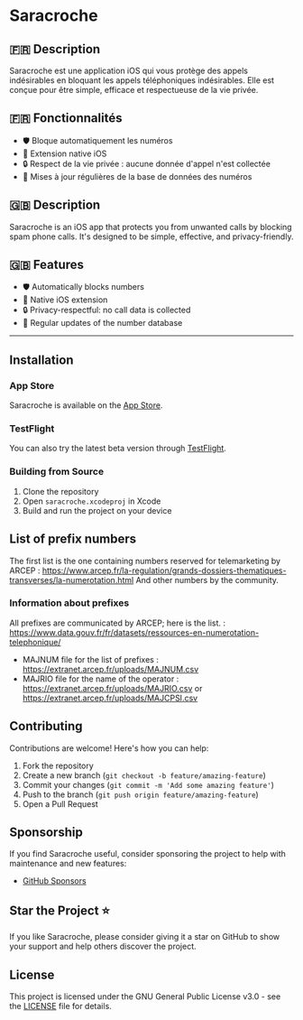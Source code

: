# Saracroche

## 🇫🇷 Description

Saracroche est une application iOS qui vous protège des appels indésirables en bloquant les appels téléphoniques indésirables. Elle est conçue pour être simple, efficace et respectueuse de la vie privée.

## 🇫🇷 Fonctionnalités

- 🛡️ Bloque automatiquement les numéros
- 📱 Extension native iOS
- 🔒 Respect de la vie privée : aucune donnée d'appel n'est collectée
- 🔄 Mises à jour régulières de la base de données des numéros

## 🇬🇧 Description

Saracroche is an iOS app that protects you from unwanted calls by blocking spam phone calls. It's designed to be simple, effective, and privacy-friendly.

## 🇬🇧 Features

- 🛡️ Automatically blocks numbers
- 📱 Native iOS extension
- 🔒 Privacy-respectful: no call data is collected
- 🔄 Regular updates of the number database

---

## Installation

### App Store
Saracroche is available on the [App Store](https://apps.apple.com/app/saracroche/id6743679292).

### TestFlight
You can also try the latest beta version through [TestFlight](https://testflight.apple.com/join/CFCjF6d2).

### Building from Source
1. Clone the repository
2. Open `saracroche.xcodeproj` in Xcode
3. Build and run the project on your device

## List of prefix numbers

The first list is the one containing numbers reserved for telemarketing by ARCEP : https://www.arcep.fr/la-regulation/grands-dossiers-thematiques-transverses/la-numerotation.html
And other numbers by the community.

### Information about prefixes

All prefixes are communicated by ARCEP; here is the list. : https://www.data.gouv.fr/fr/datasets/ressources-en-numerotation-telephonique/
- MAJNUM file for the list of prefixes : https://extranet.arcep.fr/uploads/MAJNUM.csv
- MAJRIO file for the name of the operator : https://extranet.arcep.fr/uploads/MAJRIO.csv or https://extranet.arcep.fr/uploads/MAJCPSI.csv

## Contributing

Contributions are welcome! Here's how you can help:

1. Fork the repository
2. Create a new branch (`git checkout -b feature/amazing-feature`)
3. Commit your changes (`git commit -m 'Add some amazing feature'`)
4. Push to the branch (`git push origin feature/amazing-feature`)
5. Open a Pull Request

## Sponsorship

If you find Saracroche useful, consider sponsoring the project to help with maintenance and new features:

- [GitHub Sponsors](https://github.com/sponsors/cbouvat)

## Star the Project ⭐

If you like Saracroche, please consider giving it a star on GitHub to show your support and help others discover the project.

## License

This project is licensed under the GNU General Public License v3.0 - see the [LICENSE](LICENSE) file for details.
